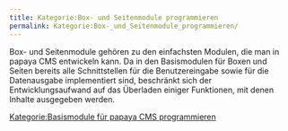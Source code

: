 ```yaml
---
title: Kategorie:Box- und Seitenmodule programmieren
permalink: Kategorie:Box-_und_Seitenmodule_programmieren/
---
```


Box- und Seitenmodule gehören zu den einfachsten Modulen, die man in papaya CMS entwickeln kann. Da in den Basismodulen für Boxen und Seiten bereits alle Schnittstellen für die Benutzereingabe sowie für die Datenausgabe implementiert sind, beschränkt sich der Entwicklungsaufwand auf das Überladen einiger Funktionen, mit denen Inhalte ausgegeben werden.

[Kategorie:Basismodule für papaya CMS programmieren](export_de/Kategorie:Basismodule_für_papaya_CMS_programmieren.md)